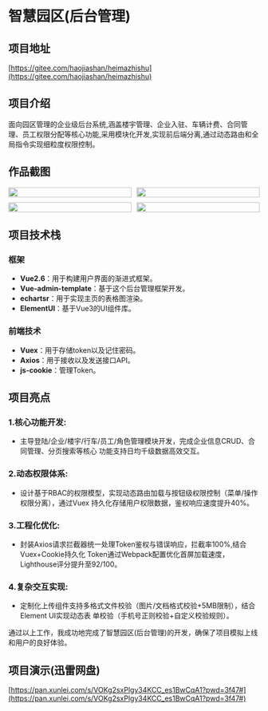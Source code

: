 # 智慧园区(后台管理)

## 项目地址

[https://gitee.com/haojiashan/heimazhishu](https://gitee.com/haojiashan/heimazhishu)



## 项目介绍

面向园区管理的企业级后台系统,涵盖楼宇管理、企业入驻、车辆计费、合同管理、员工权限分配等核心功能,采用模块化开发,实现前后端分离,通过动态路由和全局指令实现细粒度权限控制。

## 作品截图

<div style="display: grid; grid-template-columns: repeat(2, 1fr); gap: 10px; width: 100%;">
    <img src="/admin/login.jpg" alt="" style="width: 100%; height: 100%;">
    <img src="/admin/workbenchn.jpg" alt="" style="width: 100%; height: auto;">
    <img src="/admin/building.jpg" alt="" style="width: 100%; height: auto;">
    <img src="/admin/hetongxiangqing.jpg" alt="" style="width: 100%; height: auto;">
</div>

## 项目技术栈

### 框架

- **Vue2.6**：用于构建用户界面的渐进式框架。
- **Vue-admin-template**：基于这个后台管理框架开发。
- **echartsr**：用于实现主页的表格图渲染。
- **ElementUI**：基于Vue3的UI组件库。

### 前端技术

- **Vuex**：用于存储token以及记住密码。
- **Axios**：用于接收以及发送接口API。
- **js-cookie**：管理Token。

## 项目亮点
### 1.核心功能开发:

- 主导登陆/企业/楼宇/行车/员工/角色管理模块开发，完成企业信息CRUD、合同管理、分页搜索等核心
功能支持日均千级数据高效交互。


### 2.动态权限体系:

- 设计基于RBAC的权限模型，实现动态路由加载与按钮级权限控制（菜单/操作权限分离），通过Vuex
持久化存储用户权限数据，鉴权响应速度提升40%。


### 3.工程化优化:

- 封装Axios请求拦截器统一处理Token鉴权与错误响应，拦截率100%,结合Vuex+Cookie持久化
Token通过Webpack配置优化首屏加载速度，Lighthouse评分提升至92/100。


### 4.复杂交互实现:

- 定制化上传组件支持多格式文件校验（图片/文档格式校验+5MB限制），结合Element UI实现动态表
单校验（手机号正则校验+自定义校验规则）。


通过以上工作，我成功地完成了智慧园区(后台管理)的开发，确保了项目模拟上线和用户的良好体验。

## 项目演示(迅雷网盘)

[https://pan.xunlei.com/s/VOKg2sxPlgy34KCC_es1BwCqA1?pwd=3f47#](https://pan.xunlei.com/s/VOKg2sxPlgy34KCC_es1BwCqA1?pwd=3f47#)

